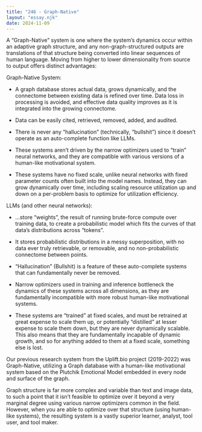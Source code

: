 ```yaml
---
title: "246 - Graph-Native"
layout: "essay.njk"
date: 2024-11-09
---
```


A “Graph-Native” system is one where the system’s dynamics occur within an adaptive graph structure, and any non-graph-structured outputs are translations of that structure being converted into linear sequences of human language. Moving from higher to lower dimensionality from source to output offers distinct advantages:

Graph-Native System: 

- A graph database stores actual data, grows dynamically, and the connectome between existing data is refined over time. Data loss in processing is avoided, and effective data quality improves as it is integrated into the growing connectome.

- Data can be easily cited, retrieved, removed, added, and audited.
 
- There is never any “hallucination” (technically, “bullshit”) since it doesn’t operate as an auto-complete function like LLMs.

- These systems aren’t driven by the narrow optimizers used to “train” neural networks, and they are compatible with various versions of a human-like motivational system.

- These systems have no fixed scale, unlike neural networks with fixed parameter counts often built into the model names. Instead, they can grow dynamically over time, including scaling resource utilization up and down on a per-problem basis to optimize for utilization efficiency.

LLMs (and other neural networks):

- …store “weights”, the result of running brute-force compute over training data, to create a probabilistic model which fits the curves of that data’s distributions across “tokens”.

- It stores probabilistic distributions in a messy superposition, with no data ever truly retrievable, or removable, and no non-probabilistic connectome between points.

- “Hallucination” (Bullshit) is a feature of these auto-complete systems that can fundamentally never be removed.

- Narrow optimizers used in training and inference bottleneck the dynamics of these systems across all dimensions, as they are fundamentally incompatible with more robust human-like motivational systems.

- These systems are “trained” at fixed scales, and must be retrained at great expense to scale them up, or potentially “distilled” at lesser expense to scale them down, but they are never dynamically scalable. This also means that they are fundamentally incapable of dynamic growth, and so for anything added to them at a fixed scale, something else is lost.

Our previous research system from the Uplift.bio project (2019-2022) was Graph-Native, utilizing a Graph database with a human-like motivational system based on the Plutchik Emotional Model embedded in every node and surface of the graph. 

Graph structure is far more complex and variable than text and image data, to such a point that it isn’t feasible to optimize over it beyond a very marginal degree using various narrow optimizers common in the field. However, when you are able to optimize over that structure (using human-like systems), the resulting system is a vastly superior learner, analyst, tool user, and tool maker.

